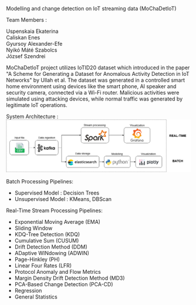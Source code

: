 Modelling and change detection on IoT streaming data (MoChaDetIoT)

Team Members : <br/>

Uspenskaia Ekaterina <br/>
Caliskan Enes <br/>
Gyursoy Alexander-Efe <br/>
Nyikó Máté Szabolcs <br/>
József Szendrei <br/>

MoChaDetIoT project utilizes IoTID20 dataset which introduced in the paper "A Scheme for Generating a Dataset for Anomalous Activity Detection in IoT Networks" by Ullah et al. 
The dataset was generated in a controlled smart home environment using devices like the smart phone, AI speaker and security camera, connected via a Wi-Fi router. Malicious activities were simulated using attacking devices, while normal traffic was generated by legitimate IoT operations.

System Architecture : 
![alt text](https://github.com/Csorky/IoTNetworkNew/blob/main/arc.drawio.png)

Batch Processing Pipelines: <br/>
* Supervised Model : Decision Trees
* Unsupervised Model : KMeans, DBScan

Real-Time Stream Processing Pipelines: <br/>
* Exponential Moving Average (EMA)
* Sliding Window
* KDQ-Tree Detection (KDQ)
* Cumulative Sum (CUSUM)
* Drift Detection Method (DDM)
* ADaptive WINdowing (ADWIN)
* Page-Hinkley (PH)
* Linear Four Rates (LFR)
* Protocol Anomaly and Flow Metrics
* Margin Density Drift Detection Method (MD3)
* PCA-Based Change Detection (PCA-CD)
* Regression
* General Statistics
